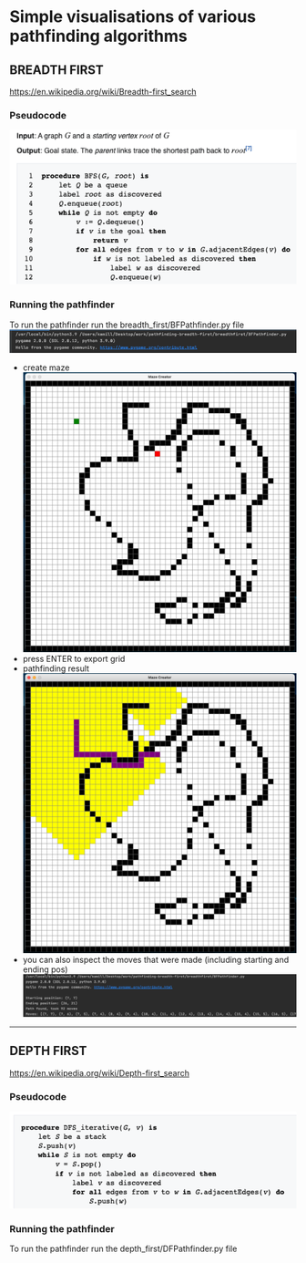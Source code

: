 # Simple visualisations of various pathfinding algorithms

## BREADTH FIRST

https://en.wikipedia.org/wiki/Breadth-first_search

### Pseudocode

![Pseudocode](breadth_first/resources/pseudocode.png)

### Running the pathfinder

To run the pathfinder run the breadth_first/BFPathfinder.py file
![Run](breadth_first/resources/run.png)

- create maze
  ![CreateMaze](breadth_first/resources/create_maze.png)
- press ENTER to export grid
- pathfinding result
  ![Result](breadth_first/resources/result.png)
- you can also inspect the moves that were made (including starting and ending pos)
  ![Moves](breadth_first/resources/moves.png)

-----------------------------------------------------------------

## DEPTH FIRST

https://en.wikipedia.org/wiki/Depth-first_search

### Pseudocode

![Pseudocode](depth_first/resources/pseudocode.png)

### Running the pathfinder

To run the pathfinder run the depth_first/DFPathfinder.py file
